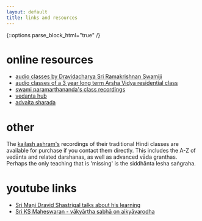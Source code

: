 ```yaml
---
layout: default
title: links and resources
---
```


{::options parse_block_html="true" /}

# online resources

- [audio classes by Dravidacharya Sri Ramakrishnan Swamiji][sn]
- [audio classes of a 3 year long term Arsha Vidya residential class][avg]
- [swami paramarthananda's class recordings][sp]
- [vedanta hub](https://www.vedantahub.org)
- [advaita sharada](https://advaitasharada.sringeri.net)

[sn]: http://shastranethralaya.org/discourse/?lang=english
[avg]: https://arshavidya.in/product/fifth-3-year-long-term-course-2010-2013/
[sp]: https://www.yogamalika.org

# other

The [kailash ashram's][ka] recordings of their traditional Hindi classes
are available for purchase if you contact them directly. This includes
the A-Z of vedānta and related darshanas, as well as advanced vāda granthas.
Perhaps the only teaching that is 'missing' is the siddhānta lesha saṅgraha.

[ka]: http://shankaramatha.org

# youtube links

- [Sri Maṇi Dravid Shastrigal talks about his learning](https://www.youtube.com/watch?v=WMvMut0AwEc)
- [Sri KS Maheswaran - vākyārtha sabhā on aikyāvarodha](https://www.youtube.com/watch?v=ADlGJWbR5-M)